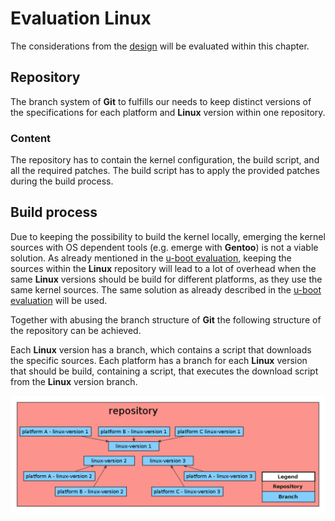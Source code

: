 # Evaluation Linux 
The considerations from the [design](../design/linux.md) will be evaluated
within this chapter.

## Repository
The branch system of **Git** to fulfills our needs to keep distinct versions of
the specifications for each platform and **Linux** version within one
repository. 

### Content
The repository has to contain the kernel configuration, the build script, and
all the required patches. The build script has to apply the provided patches
during the build process.

## Build process 
Due to keeping the possibility to build the kernel locally, emerging the kernel
sources with OS dependent tools (e.g. emerge with **Gentoo**) is not a viable
solution. As already mentioned in the [u-boot evaluation](uboot.md), keeping the
sources within the **Linux** repository will lead to a lot of overhead when the
same **Linux** versions should be build for different platforms, as they use the
same kernel sources. The same solution as already described in the [u-boot
evaluation](uboot.md) will be used.

Together with abusing the branch structure of **Git** the following structure of
the repository can be achieved.

Each **Linux** version has a branch, which contains a script that downloads the
specific sources. Each platform has a branch for each **Linux** version that
should be build, containing a script, that executes the download script from the
**Linux** version branch.

![Structure](background/evaluation/img/eval_linux.png)


